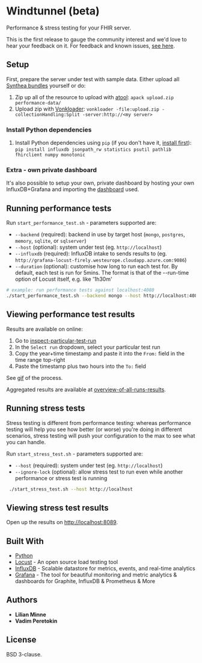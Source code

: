 # Windtunnel (beta)

Performance & stress testing for your FHIR server.

This is the first release to gauge the community interest and we'd love to hear your feedback on it. For feedback and known issues, [see here](https://github.com/FirelyTeam/Wind.Tunnel/issues).


## Setup

First, prepare the server under test with sample data. Either upload all [Synthea bundles](performance-data/) yourself or do:

1. Zip up all of the resource to upload with [atool](https://www.nongnu.org/atool/): `apack upload.zip performance-data/`
1. Upload zip with [Vonkloader](https://docs.fire.ly/vonkloader/index.html): `vonkloader -file:upload.zip -collectionHandling:Split -server:http://<my server>`

### Install Python dependencies
1. Install Python dependencies using `pip` (if you don't have it, [install first](https://pip.pypa.io/en/stable/installing/)): `pip install influxdb jsonpath_rw statistics psutil pathlib fhirclient numpy monotonic`

### Extra - own private dashboard
It's also possible to setup your own, private dashboard by hosting your own InfluxDB+Grafana and importing the [dashboard](https://github.com/FirelyTeam/Wind.Tunnel/blob/master/grafana-dashboards/Inspect%20particular%20test%20run.json) used.

## Running performance tests

Run `start_performance_test.sh` - parameters supported are:

* `--backend` (required): backend in use by target host (`mongo`, `postgres`, `memory`, `sqlite`, or `sqlserver`)
* `--host` (optional): system under test (eg. `http://localhost`)
* `--influxdb` (required): InfluxDB intake to sends results to (eg. `http://grafana-locust-firely.westeurope.cloudapp.azure.com:9086`)
* `--duration` (optional): customise how long to run each test for. By default, each test is run for 5mins. The format is that of the --run-time option of Locust itself, e.g. like '1h30m'

```sh
# example: run performance tests against localhost:4080
./start_performance_test.sh --backend mongo --host http://localhost:4080 --influxdb http://grafana-locust-firely.westeurope.cloudapp.azure.com:9086
```

## Viewing performance test results

Results are available on online:

1. Go to [inspect-particular-test-run](http://grafana-locust-firely.westeurope.cloudapp.azure.com:4000/d/DN0PLjKmk/inspect-particular-test-run)
1. In the `Select run` dropdown, select your particular test run
1. Copy the year+time timestamp and paste it into the `From:` field in the time range top-right
1. Paste the timestamp plus two hours into the `To:` field

See [gif](view-test-results.gif) of the process.

Aggregated results are available at [overview-of-all-runs-results](http://grafana-locust-firely.westeurope.cloudapp.azure.com:4000/d/lBAvi3Fiz/overview-of-all-runs-results).

## Running stress tests

Stress testing is different from performance testing: whereas performance testing will help you see how better (or worse) you're doing in different scenarios, stress testing will push your configuration to the max to see what you can handle.

Run `start_stress_test.sh` - parameters supported are:

* `--host` (required): system under test (eg. `http://localhost`)
* `--ignore-lock` (optional): allow stress test to run even while another performance or stress test is running

```sh
 ./start_stress_test.sh --host http://localhost
```

## Viewing stress test results

Open up the results on [http://localhost:8089](http://localhost:8089).

## Built With

* [Python](https://www.python.org/)
* [Locust](https://locust.io/) - An open source load testing tool
* [InfluxDB](https://github.com/influxdata/influxdb) - Scalable datastore for metrics, events, and real-time analytics
* [Grafana](https://github.com/grafana/grafana) - The tool for beautiful monitoring and metric analytics & dashboards for Graphite, InfluxDB & Prometheus & More


## Authors

* **Lilian Minne**
* **Vadim Peretokin**

## License

BSD 3-clause.
